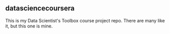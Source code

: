 ## datasciencecoursera
This is my Data Scientist's Toolbox course project repo.
There are many like it, but this one is mine.
